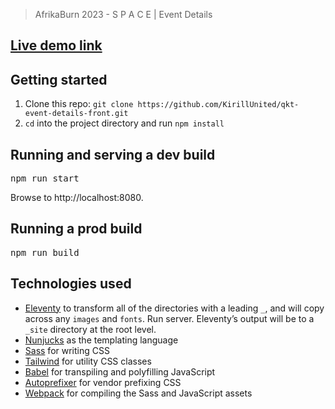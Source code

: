 > AfrikaBurn 2023 - S P A C E | Event Details
## <a href="https://glowing-kangaroo-eecc5d.netlify.app/" rel="nofollow">Live demo link</a>
## Getting started
1. Clone this repo: `git clone https://github.com/KirillUnited/qkt-event-details-front.git`
2. `cd` into the project directory and run `npm install`
## Running and serving a dev build
<pre>npm run start</pre>
Browse to http://localhost:8080.
## Running a prod build
<pre>npm run build</pre>
## Technologies used
- <a href="https://www.11ty.dev/" rel="nofollow">Eleventy</a> to transform all of the directories with a leading `_`, and will copy across any `images` and `fonts`. Run server.
Eleventy’s output will be to a `_site` directory at the root level.
- <a href="http://mozilla.github.io/nunjucks/templating.html" rel="nofollow">Nunjucks</a> as the templating language
- <a href="https://sass-lang.com/" rel="nofollow">Sass</a> for writing CSS
- <a href="https://tailwindcss.com/" rel="nofollow">Tailwind</a> for utility CSS classes
- <a href="https://babeljs.io/" rel="nofollow">Babel</a> for transpiling and polyfilling JavaScript
- <a href="https://github.com/postcss/autoprefixer">Autoprefixer</a> for vendor prefixing CSS
- <a href="https://webpack.js.org/" rel="nofollow">Webpack</a> for compiling the Sass and JavaScript assets
